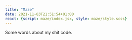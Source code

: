 ```yaml
---
title: "Maze"
date: 2021-11-03T21:51:54+01:00
react: {script: maze/index.jsx, style: maze/style.scss}
---
```


Some words about my shit code.
